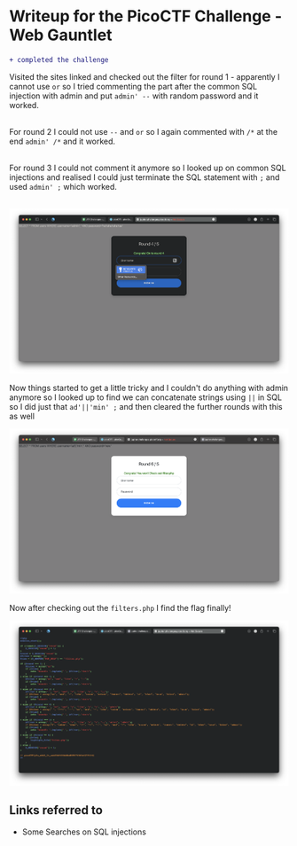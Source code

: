 # Writeup for the PicoCTF Challenge - Web Gauntlet

```diff
+ completed the challenge
```

<!---
![Task](./assets/Screenshot%202023-02-20%20at%204.12.38%20AM.png)
-->

Visited the sites linked and checked out the filter for round 1 - apparently I cannot use `or` so I tried commenting the part after the common SQL injection with admin and put `admin' --` with random password and it worked. <br><br>

For round 2 I could not use `--` and `or` so I again commented with `/*` at the end `admin' /*` and it worked. <br><br>

For round 3 I could not comment it anymore so I looked up on common SQL injections and realised I could just terminate the SQL statement with `;` and used `admin' ;` which worked. <br><br>

![R4](./assets/Screenshot%202023-02-20%20at%204.24.23%20AM.png)

Now things started to get a little tricky and I couldn't do anything with admin anymore so I looked up to find we can concatenate strings using `||` in SQL so I did just that `ad'||'min' ;` and then cleared the further rounds with this as well

![Complete](./assets/Screenshot%202023-02-20%20at%204.29.34%20AM.png)

Now after checking out the `filters.php` I find the flag finally!

![Flag](./assets/Screenshot%202023-02-20%20at%204.29.48%20AM.png)

## Links referred to

-   Some Searches on SQL injections
